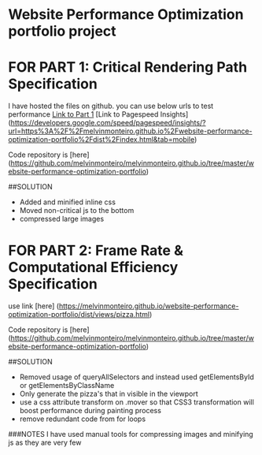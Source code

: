 # Website Performance Optimization portfolio project

# FOR PART 1: Critical Rendering Path Specification

I have hosted the files on github. you can use below urls to test performance
[Link to Part 1](https://melvinmonteiro.github.io/website-performance-optimization-portfolio/dist/index.html)
[Link to Pagespeed Insights] (https://developers.google.com/speed/pagespeed/insights/?url=https%3A%2F%2Fmelvinmonteiro.github.io%2Fwebsite-performance-optimization-portfolio%2Fdist%2Findex.html&tab=mobile)

Code repository is [here] (https://github.com/melvinmonteiro/melvinmonteiro.github.io/tree/master/website-performance-optimization-portfolio)

##SOLUTION

* Added and minified inline css
* Moved non-critical js to the bottom
* compressed large images

# FOR PART 2: Frame Rate & Computational Efficiency Specification

use link [here] (https://melvinmonteiro.github.io/website-performance-optimization-portfolio/dist/views/pizza.html)

Code repository is [here] (https://github.com/melvinmonteiro/melvinmonteiro.github.io/tree/master/website-performance-optimization-portfolio)

##SOLUTION

* Removed usage of queryAllSelectors and instead used getElementsById or getElementsByClassName
* Only generate the pizza's that in visible in the viewport
* use a css attribute transform on .mover so that CSS3 transformation will boost performance during painting process
* remove redundant code from for loops

###NOTES
I have used manual tools for compressing images and minifying js as they are very few
